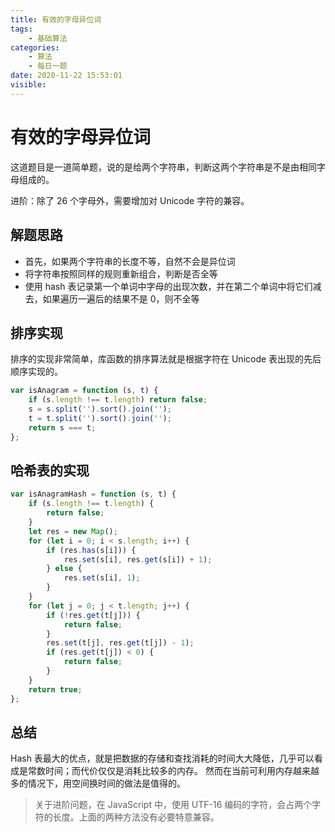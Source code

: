 ```yaml
---
title: 有效的字母异位词
tags:
    - 基础算法
categories:
    - 算法
    - 每日一题
date: 2020-11-22 15:53:01
visible:
---
```


# 有效的字母异位词

这道题目是一道简单题，说的是给两个字符串，判断这两个字符串是不是由相同字母组成的。

进阶：除了 26 个字母外，需要增加对 Unicode 字符的兼容。

## 解题思路

-   首先，如果两个字符串的长度不等，自然不会是异位词
-   将字符串按照同样的规则重新组合，判断是否全等
-   使用 hash 表记录第一个单词中字母的出现次数，并在第二个单词中将它们减去，如果遍历一遍后的结果不是 0，则不全等

## 排序实现

排序的实现非常简单，库函数的排序算法就是根据字符在 Unicode 表出现的先后顺序实现的。

```js
var isAnagram = function (s, t) {
	if (s.length !== t.length) return false;
	s = s.split('').sort().join('');
	t = t.split('').sort().join('');
	return s === t;
};
```

## 哈希表的实现

```js
var isAnagramHash = function (s, t) {
	if (s.length !== t.length) {
		return false;
	}
	let res = new Map();
	for (let i = 0; i < s.length; i++) {
		if (res.has(s[i])) {
			res.set(s[i], res.get(s[i]) + 1);
		} else {
			res.set(s[i], 1);
		}
	}
	for (let j = 0; j < t.length; j++) {
		if (!res.get(t[j])) {
			return false;
		}
		res.set(t[j], res.get(t[j]) - 1);
		if (res.get(t[j]) < 0) {
			return false;
		}
	}
	return true;
};
```

## 总结

Hash 表最大的优点，就是把数据的存储和查找消耗的时间大大降低，几乎可以看成是常数时间；而代价仅仅是消耗比较多的内存。 然而在当前可利用内存越来越多的情况下，用空间换时间的做法是值得的。

> 关于进阶问题，在 JavaScript 中，使用 UTF-16 编码的字符，会占两个字符的长度。上面的两种方法没有必要特意兼容。
